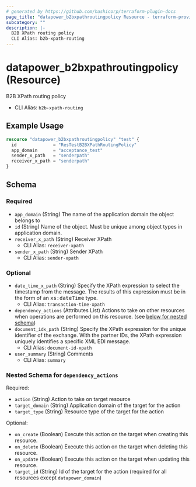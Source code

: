 ```yaml
---
# generated by https://github.com/hashicorp/terraform-plugin-docs
page_title: "datapower_b2bxpathroutingpolicy Resource - terraform-provider-datapower"
subcategory: ""
description: |-
  B2B XPath routing policy
  CLI Alias: b2b-xpath-routing
---
```


# datapower_b2bxpathroutingpolicy (Resource)

B2B XPath routing policy
  - CLI Alias: `b2b-xpath-routing`

## Example Usage

```terraform
resource "datapower_b2bxpathroutingpolicy" "test" {
  id              = "ResTestB2BXPathRoutingPolicy"
  app_domain      = "acceptance_test"
  sender_x_path   = "senderpath"
  receiver_x_path = "senderpath"
}
```

<!-- schema generated by tfplugindocs -->
## Schema

### Required

- `app_domain` (String) The name of the application domain the object belongs to
- `id` (String) Name of the object. Must be unique among object types in application domain.
- `receiver_x_path` (String) Receiver XPath
  - CLI Alias: `receiver-xpath`
- `sender_x_path` (String) Sender XPath
  - CLI Alias: `sender-xpath`

### Optional

- `date_time_x_path` (String) Specify the XPath expression to select the timestamp from the message. The results of this expression must be in the form of an <tt>xs:dateTime</tt> type.
  - CLI Alias: `transaction-time-xpath`
- `dependency_actions` (Attributes List) Actions to take on other resources when operations are performed on this resource. (see [below for nested schema](#nestedatt--dependency_actions))
- `document_idx_path` (String) Specify the XPath expression for the unique identifier of the exchange. With the partner IDs, the XPath expression uniquely identifies a specific XML EDI message.
  - CLI Alias: `document-id-xpath`
- `user_summary` (String) Comments
  - CLI Alias: `summary`

<a id="nestedatt--dependency_actions"></a>
### Nested Schema for `dependency_actions`

Required:

- `action` (String) Action to take on target resource
- `target_domain` (String) Application domain of the target for the action
- `target_type` (String) Resource type of the target for the action

Optional:

- `on_create` (Boolean) Execute this action on the target when creating this resource.
- `on_delete` (Boolean) Execute this action on the target when deleting this resource.
- `on_update` (Boolean) Execute this action on the target when updating this resource.
- `target_id` (String) Id of the target for the action (required for all resources except `datapower_domain`)

